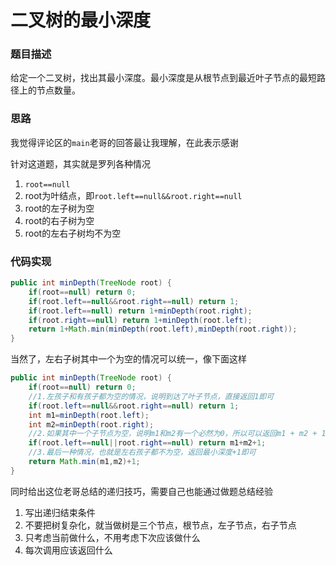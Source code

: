 # 二叉树的最小深度

### 题目描述

给定一个二叉树，找出其最小深度。最小深度是从根节点到最近叶子节点的最短路径上的节点数量。

### 思路

我觉得评论区的`main`老哥的回答最让我理解，在此表示感谢

针对这道题，其实就是罗列各种情况

1. `root==null`
1. root为叶结点，即`root.left==null&&root.right==null`
1. root的左子树为空
1. root的右子树为空
1. root的左右子树均不为空

### 代码实现

```java
public int minDepth(TreeNode root) {
    if(root==null) return 0;
    if(root.left==null&&root.right==null) return 1;
    if(root.left==null) return 1+minDepth(root.right);
    if(root.right==null) return 1+minDepth(root.left);
    return 1+Math.min(minDepth(root.left),minDepth(root.right));
}
```

当然了，左右子树其中一个为空的情况可以统一，像下面这样

```java
public int minDepth(TreeNode root) {
    if(root==null) return 0;
    //1.左孩子和有孩子都为空的情况，说明到达了叶子节点，直接返回1即可
    if(root.left==null&&root.right==null) return 1;
    int m1=minDepth(root.left);
    int m2=minDepth(root.right);
    //2.如果其中一个子节点为空，说明m1和m2有一个必然为0，所以可以返回m1 + m2 + 1;
    if(root.left==null||root.right==null) return m1+m2+1;
    //3.最后一种情况，也就是左右孩子都不为空，返回最小深度+1即可
    return Math.min(m1,m2)+1;
}
```



同时给出这位老哥总结的递归技巧，需要自己也能通过做题总结经验

1. 写出递归结束条件
1. 不要把树复杂化，就当做树是三个节点，根节点，左子节点，右子节点
1. 只考虑当前做什么，不用考虑下次应该做什么
1. 每次调用应该返回什么

